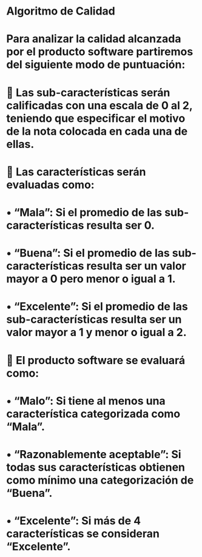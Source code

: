 # Algoritmo de Calidad
# Para analizar la calidad alcanzada por el producto software partiremos del siguiente modo de puntuación:
# 	Las sub-características serán calificadas con una escala de 0 al 2, teniendo que especificar el motivo de la nota colocada en cada una de ellas.
# 	Las características serán evaluadas como:
#   •	“Mala”: Si el promedio de las sub-características resulta ser 0.
#   •	“Buena”: Si el promedio de las sub-características resulta ser un valor mayor a 0 pero menor o igual a 1.
#   •	“Excelente”: Si el promedio de las sub-características resulta ser un valor mayor a 1 y menor o igual a 2.
# 	El producto software se evaluará como:
#   •	“Malo”: Si tiene al menos una característica categorizada como “Mala”.
#   •	“Razonablemente aceptable”: Si todas sus características obtienen como mínimo una categorización de “Buena”.
#   •	“Excelente”: Si más de 4 características se consideran “Excelente”.
